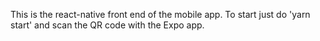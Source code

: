 This is the react-native front end of the mobile app. To start
just do 'yarn start' and scan the QR code with the Expo app.